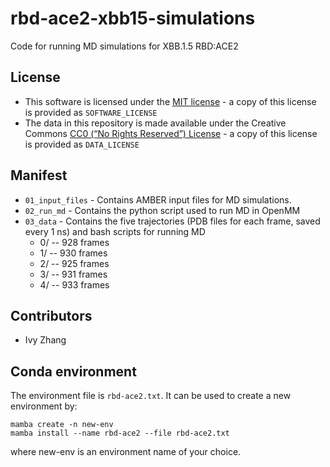 # rbd-ace2-xbb15-simulations

Code for running MD simulations for XBB.1.5 RBD:ACE2

## License
* This software is licensed under the [MIT license](https://opensource.org/licenses/MIT) - a copy of this license is provided as `SOFTWARE_LICENSE`
* The data in this repository is made available under the Creative Commons [CC0 (“No Rights Reserved”) License](https://creativecommons.org/share-your-work/public-domain/cc0/) - a copy of this license is provided as `DATA_LICENSE`

## Manifest

* `01_input_files` - Contains AMBER input files for MD simulations.
* `02_run_md` - Contains the python script used to run MD in OpenMM
* `03_data` - Contains the five trajectories (PDB files for each frame, saved every 1 ns) and bash scripts for running MD
    * 0/ -- 928 frames
    * 1/ -- 930 frames
    * 2/ -- 925 frames
    * 3/ -- 931 frames
    * 4/ -- 933 frames

## Contributors

* Ivy Zhang

## Conda environment
The environment file is `rbd-ace2.txt`. It can be used to create a new environment by:
```
mamba create -n new-env
mamba install --name rbd-ace2 --file rbd-ace2.txt
```
where new-env is an environment name of your choice.
